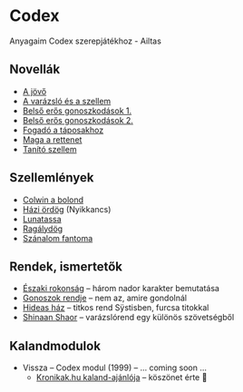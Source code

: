# Codex

Anyagaim Codex szerepjátékhoz - Ailtas

## Novellák

- [A jövő](novella/A.jovo.es.Lelekmagia.md)
- [A varázsló és a szellem](novella/A.varazslo.es.a.szellem.md)
- [Belső erős gonoszkodások 1.](novella/belso.eros.gonoszkodasok.1.md)
- [Belső erős gonoszkodások 2.](novella/belso.eros.gonoszkodasok.2.md)
- [Fogadó a táposakhoz](novella/Fogado.a.taposakhoz.md)
- [Maga a rettenet](novella/Maga.a.rettenet.md)
- [Tanító szellem](novella/Tanito.szellem.md)

## Szellemlények

- [Colwin a bolond](szellemleny/Colwin.a.bolond.md)
- [Házi ördög](szellemleny/Nyikkancs.md) (Nyikkancs)
- [Lunatassa](szellemleny/Lunatassa.md)
- [Ragálydög](szellemleny/Ragalydog.md)
- [Szánalom fantoma](szellemleny/Szanalom.fantoma.md)

## Rendek, ismertetők
- [Északi rokonság](rendek.ismertetok/Eszaki.rokonsag.md)  – három nador karakter bemutatása
- [Gonoszok rendje](rendek.ismertetok/Gonoszok.rendje.md) – nem az, amire gondolnál
- [Hideas ház](rendek.ismertetok/Hideas.haz.md) – titkos rend Sÿstisben, furcsa titokkal
- [Shinaan Shaor](rendek.ismertetok/Shinaan.Shaor.md) – varázslórend egy különös szövetségből

## Kalandmodulok

- Vissza – Codex modul (1999)  – ... coming soon ...
  - [Kronikak.hu kaland-ajánlója](https://kronikak.hu/2013/02/23/ailtas-vissza-codex-kalandmodul/) – köszönet érte 🙂
